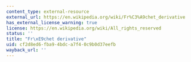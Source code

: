 ```yaml
---
content_type: external-resource
external_url: https://en.wikipedia.org/wiki/Fr%C3%A9chet_derivative
has_external_license_warning: true
license: https://en.wikipedia.org/wiki/All_rights_reserved
status: ''
title: "Fr\xE9chet derivative"
uid: cf2d8ed6-fba9-4bdc-a7f4-0c9b0d37eefb
wayback_url: ''
---
```

